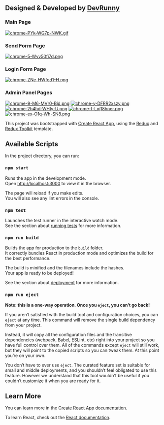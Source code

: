 ## Designed & Developed by [DevRunny](https://github.com/DevRunny)

### Main Page

[![chrome-PYk-WG7p-NWK.gif](https://i.postimg.cc/SRk5Xnj0/chrome-PYk-WG7p-NWK.gif)](https://postimg.cc/ftq5pTx5)

### Send Form Page

[![chrome-5-Wvv50fi7d.png](https://i.postimg.cc/tT90wRDp/chrome-5-Wvv50fi7d.png)](https://postimg.cc/B87w10dV)

### Login Form Page

[![chrome-ZNe-HWfod1-H.png](https://i.postimg.cc/dQRSGftF/chrome-ZNe-HWfod1-H.png)](https://postimg.cc/pyTZHqFc)

### Admin Panel Pages

[![chrome-9-M6-MVr0-Bjd.png](https://i.postimg.cc/zDRHMmRm/chrome-9-M6-MVr0-Bjd.png)](https://postimg.cc/PNTqpR4K)
[![chrome-y-DFRR2xszy.png](https://i.postimg.cc/SKqGQSCz/chrome-y-DFRR2xszy.png)](https://postimg.cc/xXxmtSs0)
[![chrome-2h4hd-WHIy-U.png](https://i.postimg.cc/JhGjzst0/chrome-2h4hd-WHIy-U.png)](https://postimg.cc/yJCDfYmC)
[![chrome-f-Lqj18hner.png](https://i.postimg.cc/T3j4JHcg/chrome-f-Lqj18hner.png)](https://postimg.cc/683c9cgp)
[![chrome-ex-O1q-Wh-SN8.png](https://i.postimg.cc/qRnhNYn6/chrome-ex-O1q-Wh-SN8.png)](https://postimg.cc/CBhLtccw)

This project was bootstrapped with [Create React App](https://github.com/facebook/create-react-app), using
the [Redux](https://redux.js.org/) and [Redux Toolkit](https://redux-toolkit.js.org/) template.

## Available Scripts

In the project directory, you can run:

### `npm start`

Runs the app in the development mode.<br />
Open [http://localhost:3000](http://localhost:3000) to view it in the browser.

The page will reload if you make edits.<br />
You will also see any lint errors in the console.

### `npm test`

Launches the test runner in the interactive watch mode.<br />
See the section about [running tests](https://facebook.github.io/create-react-app/docs/running-tests) for more
information.

### `npm run build`

Builds the app for production to the `build` folder.<br />
It correctly bundles React in production mode and optimizes the build for the best performance.

The build is minified and the filenames include the hashes.<br />
Your app is ready to be deployed!

See the section about [deployment](https://facebook.github.io/create-react-app/docs/deployment) for more information.

### `npm run eject`

**Note: this is a one-way operation. Once you `eject`, you can’t go back!**

If you aren’t satisfied with the build tool and configuration choices, you can `eject` at any time. This command will
remove the single build dependency from your project.

Instead, it will copy all the configuration files and the transitive dependencies (webpack, Babel, ESLint, etc) right
into your project so you have full control over them. All of the commands except `eject` will still work, but they will
point to the copied scripts so you can tweak them. At this point you’re on your own.

You don’t have to ever use `eject`. The curated feature set is suitable for small and middle deployments, and you
shouldn’t feel obligated to use this feature. However we understand that this tool wouldn’t be useful if you couldn’t
customize it when you are ready for it.

## Learn More

You can learn more in
the [Create React App documentation](https://facebook.github.io/create-react-app/docs/getting-started).

To learn React, check out the [React documentation](https://reactjs.org/).
